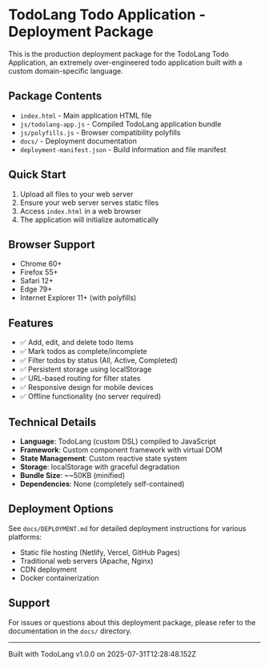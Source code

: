# TodoLang Todo Application - Deployment Package

This is the production deployment package for the TodoLang Todo Application, an extremely over-engineered todo application built with a custom domain-specific language.

## Package Contents

- `index.html` - Main application HTML file
- `js/todolang-app.js` - Compiled TodoLang application bundle
- `js/polyfills.js` - Browser compatibility polyfills
- `docs/` - Deployment documentation
- `deployment-manifest.json` - Build information and file manifest

## Quick Start

1. Upload all files to your web server
2. Ensure your web server serves static files
3. Access `index.html` in a web browser
4. The application will initialize automatically

## Browser Support

- Chrome 60+
- Firefox 55+
- Safari 12+
- Edge 79+
- Internet Explorer 11+ (with polyfills)

## Features

- ✅ Add, edit, and delete todo items
- ✅ Mark todos as complete/incomplete
- ✅ Filter todos by status (All, Active, Completed)
- ✅ Persistent storage using localStorage
- ✅ URL-based routing for filter states
- ✅ Responsive design for mobile devices
- ✅ Offline functionality (no server required)

## Technical Details

- **Language**: TodoLang (custom DSL) compiled to JavaScript
- **Framework**: Custom component framework with virtual DOM
- **State Management**: Custom reactive state system
- **Storage**: localStorage with graceful degradation
- **Bundle Size**: ~~50KB (minified)
- **Dependencies**: None (completely self-contained)

## Deployment Options

See `docs/DEPLOYMENT.md` for detailed deployment instructions for various platforms:

- Static file hosting (Netlify, Vercel, GitHub Pages)
- Traditional web servers (Apache, Nginx)
- CDN deployment
- Docker containerization

## Support

For issues or questions about this deployment package, please refer to the documentation in the `docs/` directory.

---

Built with TodoLang v1.0.0 on 2025-07-31T12:28:48.152Z
